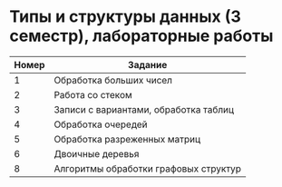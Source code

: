 # Типы и структуры данных (3 семестр), лабораторные работы

| Номер | Задание |
|-------|---------|
| 1 | Обработка больших чисел |
| 2 | Работа со стеком |
| 3 | Записи с вариантами, обработка таблиц |
| 4 | Обработка очередей |
| 5 | Обработка разреженных матриц |
| 6 | Двоичные деревья |
| 8 | Алгоритмы обработки графовых структур |
